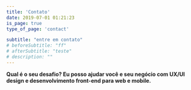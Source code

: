 ```yaml
---
title: 'Contato'
date: 2019-07-01 01:21:23
is_page: true
type_of_page: 'contact'

subtitle: "entre em contato"
# beforeSubtitle: "ff"
# afterSubtitle: "teste"
# description: ""
---
```


<p class="text-hilight"><strong>Qual é o seu desafio? Eu posso ajudar você e seu negócio com UX/UI design e desenvolvimento front-end para web e mobile.</p>
